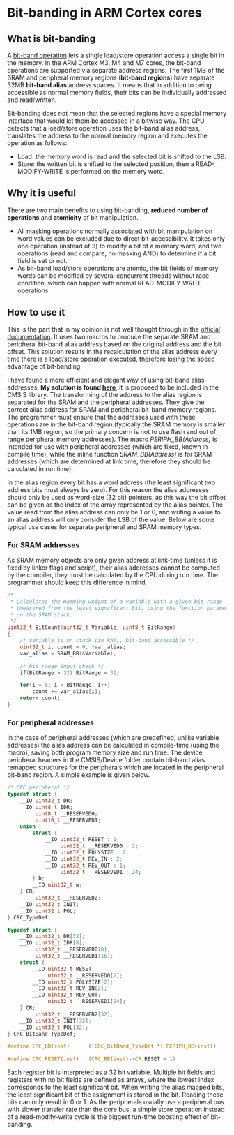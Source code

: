 # Bit-banding in ARM Cortex cores

## What is bit-banding

A [bit-band operation](http://infocenter.arm.com/help/index.jsp?topic=/com.arm.doc.ddi0337h/Behcjiic.html) lets a single load/store operation access a single bit in the memory. In the ARM Cortex M3, M4 and M7 cores, the bit-band operations are supported via separate address regions. The first 1MB of the SRAM and peripheral memory regions (**bit-band regions**) have separate 32MB **bit-band alias** address spaces. It means that in addition to being accessible as normal memory fields, their bits can be individually addressed and read/written.

Bit-banding does not mean that the selected regions have a special memory interface that would let them be accessed in a bitwise way. The CPU detects that a load/store operation uses the bit-band alias address, translates the address to the normal memory region and executes the operation as follows:
* Load: the memory word is read and the selected bit is shifted to the LSB.
* Store: the written bit is shifted to the selected position, then a READ-MODIFY-WRITE is performed on the memory word.


## Why it is useful

There are two main benefits to using bit-banding, **reduced number of operations** and **atomicity** of bit manipulation.

* All masking operations normally associated with bit manipulation on word values can be excluded due to direct bit-accessibility. It takes only one operation (instead of 3) to modify a bit of a memory word, and two operations (read and compare, no masking AND) to determine if a bit field is set or not.
* As bit-band load/store operations are atomic, the bit fields of memory words can be modified by several concurrent threads without race condition, which can happen with normal READ-MODIFY-WRITE operations.



## How to use it
This is the part that in my opinion is not well thought through in the [official documentation](http://infocenter.arm.com/help/index.jsp?topic=/com.arm.doc.dai0179b/CHDJHIDF.html). It uses two macros to produce the separate SRAM and peripheral bit-band alias address based on the original address and the bit offset. This solution results in the recalculation of the alias address every time there is a load/store operation executed, therefore losing the speed advantage of bit-banding.

I have found a more efficient and elegant way of using bit-band alias addresses. **My solution is found [here](CMSIS/Include/core_cmBitband.h)**, it is proposed to be included in the CMSIS library. The transforming of the address to the alias region is separated for the SRAM and the peripheral addresses. They give the correct alias address for SRAM and peripheral bit-band memory regions. The programmer must ensure that the addresses used with these operations are in the bit-band region (typically the SRAM memory is smaller than its 1MB region, so the primary concern is not to use flash and out of range peripheral memory addresses). The macro *PERIPH_BB(Address)* is intended for use with peripheral addresses (which are fixed, known in compile time), while the inline function *SRAM_BB(Address)* is for SRAM addresses (which are determined at link time, therefore they should be calculated in run time).

In the alias region every bit has a word address (the least significant two address bits must always be zero). For this reason the alias addresses should only be used as word-size (32 bit) pointers, as this way the bit offset can be given as the index of the array represented by the alias pointer. The value read from the alias address can only be 1 or 0, and writing a value to an alias address will only consider the LSB of the value. Below are some typical use cases for separate peripheral and SRAM memory types.

### For SRAM addresses
As SRAM memory objects are only given address at link-time (unless it is fixed by linker flags and script), their alias addresses cannot be computed by the compiler, they must be calculated by the CPU during run time. The programmer should keep this difference in mind.
```C
/*
 * Calculates the Hamming-weight of a variable with a given bit range
 * (measured from the least significant bit) using the function parameter
 * on the SRAM stack.
 */
uint32_t BitCount(uint32_t Variable, uint8_t BitRange)
{
	/* variable is on stack (in RAM), bit-band accessible */
	uint32_t i, count = 0, *var_alias;
	var_alias = SRAM_BB(&Variable);

	/* bit range input check */
	if(BitRange > 32) BitRange = 32;

	for(i = 0; i < BitRange; i++)
		count += var_alias[i];
	return count;
}
```

### For peripheral addresses
In the case of peripheral addresses (which are predefined, unlike variable addresses) the alias address can be calculated in compile-time (using the macro), saving both program memory size and run time. The device peripheral headers in the CMSIS/Device folder contain bit-band alias remapped structures for the peripherals which are located in the peripheral bit-band region. A simple example is given below.

```C
/* CRC peripheral */
typedef struct {
    __IO uint32_t DR;
    __IO uint8_t IDR;
         uint8_t __RESERVED0;
         uint16_t __RESERVED1;
    union {
        struct {
            __IO uint32_t RESET : 1;
                 uint32_t __RESERVED0 : 2;
            __IO uint32_t POLYSIZE : 2;
            __IO uint32_t REV_IN : 2;
            __IO uint32_t REV_OUT : 1;
                 uint32_t __RESERVED1 : 24;
        } b;
        __IO uint32_t w;
    } CR;
         uint32_t __RESERVED2;
    __IO uint32_t INIT;
    __IO uint32_t POL;
} CRC_TypeDef;

typedef struct {
    __IO uint32_t DR[32];
    __IO uint32_t IDR[8];
         uint32_t __RESERVED0[8];
         uint32_t __RESERVED1[16];
    struct {
        __IO uint32_t RESET;
             uint32_t __RESERVED0[2];
        __IO uint32_t POLYSIZE[2];
        __IO uint32_t REV_IN[2];
        __IO uint32_t REV_OUT;
             uint32_t __RESERVED1[24];
    } CR;
         uint32_t __RESERVED2[32];
    __IO uint32_t INIT[32];
    __IO uint32_t POL[32];
} CRC_BitBand_TypeDef;

#define CRC_BB(inst)      ((CRC_BitBand_TypeDef *) PERIPH_BB(inst))

#define CRC_RESET(inst)   (CRC_BB(inst)->CR.RESET = 1)
```

Each register bit is interpreted as a 32 bit variable. Multiple bit fields and registers with no bit fields are defined as arrays, where the lowest index corresponds to the least significant bit. When writing the alias mapped bits, the least significant bit of the assignment is stored in the bit. Reading these bits can only result in 0 or 1. As the peripherals usually use a peripheral bus with slower transfer rate than the core bus, a simple store operation instead of a read-modify-write cycle is the biggest run-time boosting effect of bit-banding.
